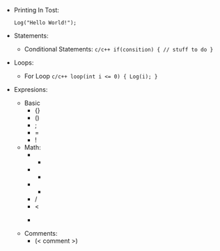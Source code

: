 - Printing In Tost:
    ```c/c++
    Log("Hello World!");
    ```

- Statements:
  - Conditional Statements:
        ```c/c++
        if(consition)
        {
            // stuff to do
        }
        ```

- Loops:
  - For Loop
        ```c/c++
        loop(int i <= 0)
        {
            Log(i);
        }
        ```


- Expresions:
  - Basic
    - {}
    - ()
    - ;
    - =
    - !
  - Math:
    - -
    - +
    - *
    - /
    - <
    - >
  - Comments:
    - (< comment >)